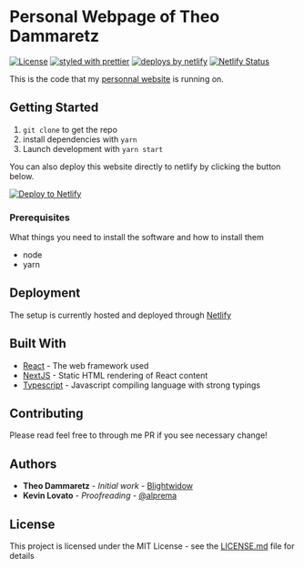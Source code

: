 # Personal Webpage of Theo Dammaretz

[![License](https://img.shields.io/github/license/mashape/apistatus.svg)](https://opensource.org/licenses/MIT) 
[![styled with prettier](https://img.shields.io/badge/styled_with-prettier-ff69b4.svg)](https://github.com/prettier/prettier) 
[![deploys by netlify](https://img.shields.io/badge/deploys%20by-netlify-00c7b7.svg)](https://www.netlify.com)
[![Netlify Status](https://api.netlify.com/api/v1/badges/bc1b59ab-a029-4391-afbd-ed5977a4bb5c/deploy-status)](https://app.netlify.com/sites/dammaretz/deploys)

This is the code that my [personnal website](https://dammaretz.fr) is running on.

## Getting Started

1. `git clone` to get the repo
2. install dependencies with `yarn`
3. Launch development with `yarn start`

You can also deploy this website directly to netlify by clicking the button below.

[![Deploy to Netlify](https://www.netlify.com/img/deploy/button.svg)](https://app.netlify.com/start/deploy?repository=https://github.com/Blightwidow/profolio-next)

### Prerequisites

What things you need to install the software and how to install them

- node
- yarn

## Deployment

The setup is currently hosted and deployed through [Netlify](https://www.netlify.com/)

## Built With

* [React](https://reactjs.org/) - The web framework used
* [NextJS](https://nextjs.org/) - Static HTML rendering of React content
* [Typescript](https://www.typescriptlang.org/) - Javascript compiling language with strong typings

## Contributing

Please read feel free to through me PR if you see necessary change!

## Authors

* **Theo Dammaretz** - *Initial work* - [Blightwidow](https://github.com/Bligthwidow)
* **Kevin Lovato** - *Proofreading* - [@alprema](https://github.com/alprema)

## License

This project is licensed under the MIT License - see the [LICENSE.md](LICENSE.md) file for details
